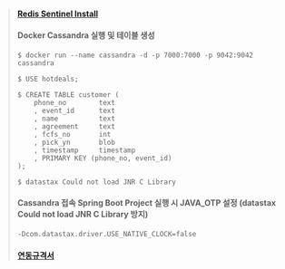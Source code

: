 > #### [Redis Sentinel Install](./document/redis_sentinel_install.md)
>
> #### Docker Cassandra 실행 및 테이블 생성
> ```
> $ docker run --name cassandra -d -p 7000:7000 -p 9042:9042 cassandra
> ```
> ```
> $ USE hotdeals;
> ```
> ```
> $ CREATE TABLE customer (
>     phone_no        text
>     , event_id      text
>     , name          text
>     , agreement     text
>     , fcfs_no       int
>     , pick_yn       blob
>     , timestamp     timestamp
>     , PRIMARY KEY (phone_no, event_id)
> );
> ```
> ```
> $ datastax Could not load JNR C Library
> ```
>
> #### Cassandra 접속 Spring Boot Project 실행 시 JAVA_OTP 설정 (datastax Could not load JNR C Library 방지)
> ```
> -Dcom.datastax.driver.USE_NATIVE_CLOCK=false
> ```
>
> #### [연동규격서](./document/hotdeals.html)